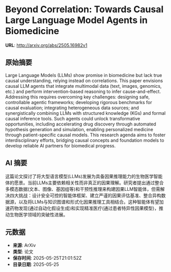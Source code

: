 # Beyond Correlation: Towards Causal Large Language Model Agents in Biomedicine

**URL**: http://arxiv.org/abs/2505.16982v1

## 原始摘要

Large Language Models (LLMs) show promise in biomedicine but lack true causal
understanding, relying instead on correlations. This paper envisions causal LLM
agents that integrate multimodal data (text, images, genomics, etc.) and
perform intervention-based reasoning to infer cause-and-effect. Addressing this
requires overcoming key challenges: designing safe, controllable agentic
frameworks; developing rigorous benchmarks for causal evaluation; integrating
heterogeneous data sources; and synergistically combining LLMs with structured
knowledge (KGs) and formal causal inference tools. Such agents could unlock
transformative opportunities, including accelerating drug discovery through
automated hypothesis generation and simulation, enabling personalized medicine
through patient-specific causal models. This research agenda aims to foster
interdisciplinary efforts, bridging causal concepts and foundation models to
develop reliable AI partners for biomedical progress.


## AI 摘要

这篇论文探讨了将大型语言模型(LLMs)发展为具备因果推理能力的生物医学智能体的愿景。当前LLMs主要依赖相关性而非真正的因果理解。研究者提出通过整合多模态数据(文本、图像、基因组等)和干预性推理来构建因果LLM智能体，但需解决四大挑战：设计安全可控的智能体框架、建立严谨的因果评估基准、整合异构数据源，以及将LLMs与知识图谱和形式化因果推理工具相结合。这种智能体有望加速药物发现(通过自动化假设生成)和实现精准医疗(通过患者特异性因果模型)，推动生物医学领域的突破性进展。

## 元数据

- **来源**: ArXiv
- **类型**: 论文
- **保存时间**: 2025-05-25T21:01:52Z
- **目录日期**: 2025-05-25
